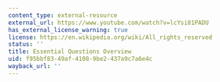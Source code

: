 ```yaml
---
content_type: external-resource
external_url: https://www.youtube.com/watch?v=lcYsi81PADU
has_external_license_warning: true
license: https://en.wikipedia.org/wiki/All_rights_reserved
status: ''
title: Essential Questions Overview
uid: f95bbf83-49af-4108-9be2-437a9c7a6e4c
wayback_url: ''
---
```

